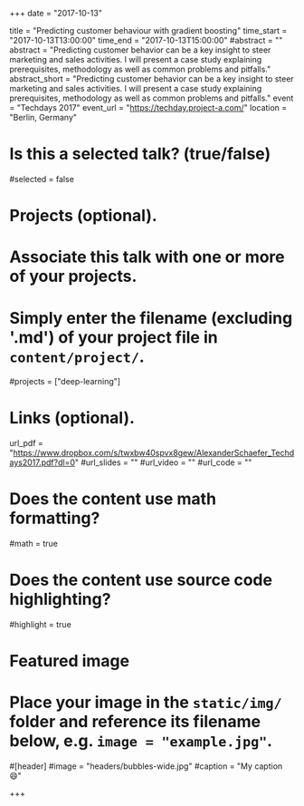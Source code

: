 +++
date = "2017-10-13"

title = "Predicting customer behaviour with gradient boosting"
time_start = "2017-10-13T13:00:00"
time_end = "2017-10-13T15:00:00"
#abstract = ""
abstract = "Predicting customer behavior can be a key insight to steer marketing and sales activities. I will present a case study explaining prerequisites, methodology as well as common problems and pitfalls."
abstract_short = "Predicting customer behavior can be a key insight to steer marketing and sales activities. I will present a case study explaining prerequisites, methodology as well as common problems and pitfalls."
event = "Techdays 2017"
event_url = "https://techday.project-a.com/"
location = "Berlin, Germany"

# Is this a selected talk? (true/false)
#selected = false

# Projects (optional).
#   Associate this talk with one or more of your projects.
#   Simply enter the filename (excluding '.md') of your project file in `content/project/`.
#projects = ["deep-learning"]

# Links (optional).
url_pdf = "https://www.dropbox.com/s/twxbw40spvx8gew/AlexanderSchaefer_Techdays2017.pdf?dl=0"
#url_slides = ""
#url_video = ""
#url_code = ""

# Does the content use math formatting?
#math = true

# Does the content use source code highlighting?
#highlight = true

# Featured image
# Place your image in the `static/img/` folder and reference its filename below, e.g. `image = "example.jpg"`.
#[header]
#image = "headers/bubbles-wide.jpg"
#caption = "My caption :smile:"

+++
